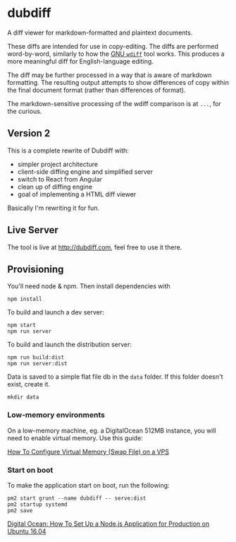 # dubdiff

A diff viewer for markdown-formatted and plaintext documents.

These diffs are intended for use in copy-editing. The diffs are performed word-by-word, similarly to how the [GNU `wdiff`](http://www.gnu.org/software/wdiff/) tool works. This produces a more meaningful diff for English-language editing. 

The diff may be further processed in a way that is aware of markdown formatting. The resulting output attempts to show differences of copy within the final document format (rather than differences of format).

The markdown-sensitive processing of the wdiff comparison is at `...`, for the curious.


## Version 2

This is a complete rewrite of Dubdiff with:

  - simpler project architecture
  - client-side diffing engine and simplified server
  - switch to React from Angular
  - clean up of diffing engine
  - goal of implementing a HTML diff viewer

Basically I'm rewriting it for fun.


## Live Server

The tool is live at http://dubdiff.com, feel free to use it there.

## Provisioning

You'll need node & npm. Then install dependencies with 

    npm install


To build and launch a dev server:

    npm start
    npm run server

To build and launch the distribution server:

    npm run build:dist
    npm run server:dist



Data is saved to a simple flat file db in the `data` folder. If this folder doesn't exist, create it.

    mkdir data


### Low-memory environments

On a low-memory machine, eg. a DigitalOcean 512MB instance, you will need to enable virtual memory. Use this guide:

[How To Configure Virtual Memory (Swap File) on a VPS](https://www.digitalocean.com/community/tutorials/how-to-configure-virtual-memory-swap-file-on-a-vps#2)


### Start on boot

To make the application start on boot, run the following:

    pm2 start grunt --name dubdiff -- serve:dist
    pm2 startup systemd
    pm2 save

 [Digital Ocean: How To Set Up a Node.js Application for Production on Ubuntu 16.04](https://www.digitalocean.com/community/tutorials/how-to-set-up-a-node-js-application-for-production-on-ubuntu-16-04)

